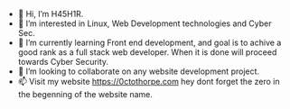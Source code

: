 - 👋 Hi, I’m H45H1R.
- 👀 I’m interested in Linux, Web Development technologies and Cyber Sec.
- 🌱 I’m currently learning Front end development, and goal is to achive a good rank as a full stack web developer. When it is done will proceed towards Cyber Security.
- 💞️ I’m looking to collaborate on any website development project.
- 📫 Visit my website https://0ctothorpe.com hey dont forget the zero in the begenning of the website name.

<!---
Real-0ctothorpe/Real-0ctothorpe is a ✨ special ✨ repository because its `README.md` (this file) appears on your GitHub profile.
You can click the Preview link to take a look at your changes.
--->
